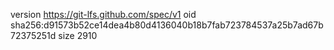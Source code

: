 version https://git-lfs.github.com/spec/v1
oid sha256:d91573b52ce14dea4b80d4136040b18b7fab723784537a25b7ad67b72375251d
size 2910
